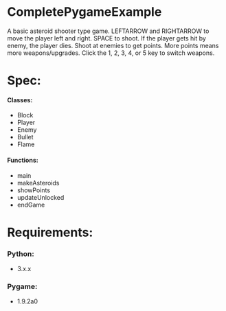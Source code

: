 # CompletePygameExample
A basic asteroid shooter type game. LEFTARROW and RIGHTARROW to move the player left and right. SPACE to shoot. If the player gets hit by enemy, the player dies. Shoot at enemies to get points. More points means more weapons/upgrades. Click the 1, 2, 3, 4, or 5 key to switch weapons.

# Spec:

#### Classes:
- Block
- Player
- Enemy
- Bullet
- Flame

#### Functions:
- main
- makeAsteroids
- showPoints
- updateUnlocked
- endGame

# Requirements:

### Python:
- 3.x.x

### Pygame:
- 1.9.2a0
